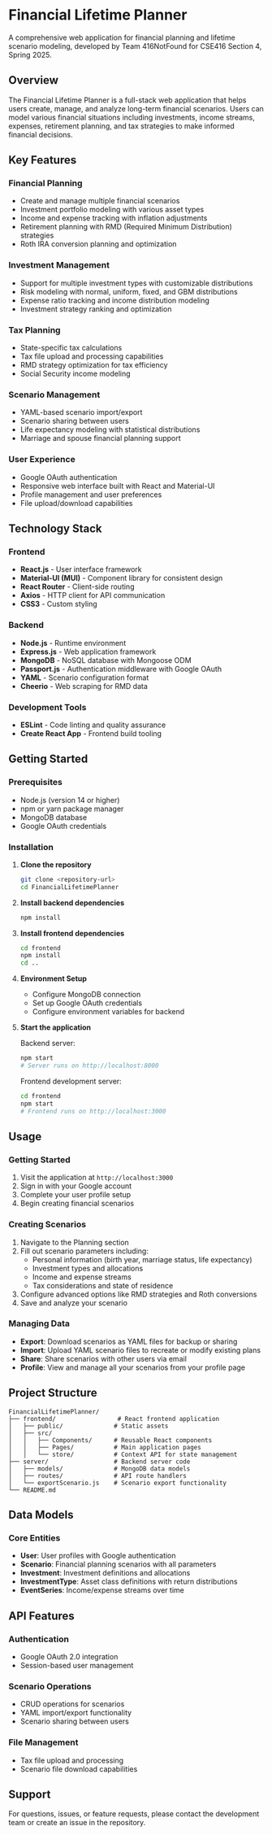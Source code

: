# Financial Lifetime Planner

A comprehensive web application for financial planning and lifetime scenario modeling, developed by Team 416NotFound for CSE416 Section 4, Spring 2025.

## Overview

The Financial Lifetime Planner is a full-stack web application that helps users create, manage, and analyze long-term financial scenarios. Users can model various financial situations including investments, income streams, expenses, retirement planning, and tax strategies to make informed financial decisions.

## Key Features

### Financial Planning
- Create and manage multiple financial scenarios
- Investment portfolio modeling with various asset types
- Income and expense tracking with inflation adjustments
- Retirement planning with RMD (Required Minimum Distribution) strategies
- Roth IRA conversion planning and optimization

### Investment Management
- Support for multiple investment types with customizable distributions
- Risk modeling with normal, uniform, fixed, and GBM distributions
- Expense ratio tracking and income distribution modeling
- Investment strategy ranking and optimization

### Tax Planning
- State-specific tax calculations
- Tax file upload and processing capabilities
- RMD strategy optimization for tax efficiency
- Social Security income modeling

### Scenario Management
- YAML-based scenario import/export
- Scenario sharing between users
- Life expectancy modeling with statistical distributions
- Marriage and spouse financial planning support

### User Experience
- Google OAuth authentication
- Responsive web interface built with React and Material-UI
- Profile management and user preferences
- File upload/download capabilities

## Technology Stack

### Frontend
- **React.js** - User interface framework
- **Material-UI (MUI)** - Component library for consistent design
- **React Router** - Client-side routing
- **Axios** - HTTP client for API communication
- **CSS3** - Custom styling

### Backend
- **Node.js** - Runtime environment
- **Express.js** - Web application framework
- **MongoDB** - NoSQL database with Mongoose ODM
- **Passport.js** - Authentication middleware with Google OAuth
- **YAML** - Scenario configuration format
- **Cheerio** - Web scraping for RMD data

### Development Tools
- **ESLint** - Code linting and quality assurance
- **Create React App** - Frontend build tooling

## Getting Started

### Prerequisites
- Node.js (version 14 or higher)
- npm or yarn package manager
- MongoDB database
- Google OAuth credentials

### Installation

1. **Clone the repository**
   ```bash
   git clone <repository-url>
   cd FinancialLifetimePlanner
   ```

2. **Install backend dependencies**
   ```bash
   npm install
   ```

3. **Install frontend dependencies**
   ```bash
   cd frontend
   npm install
   cd ..
   ```

4. **Environment Setup**
   - Configure MongoDB connection
   - Set up Google OAuth credentials
   - Configure environment variables for backend

5. **Start the application**
   
   Backend server:
   ```bash
   npm start
   # Server runs on http://localhost:8000
   ```
   
   Frontend development server:
   ```bash
   cd frontend
   npm start
   # Frontend runs on http://localhost:3000
   ```

## Usage

### Getting Started
1. Visit the application at `http://localhost:3000`
2. Sign in with your Google account
3. Complete your user profile setup
4. Begin creating financial scenarios

### Creating Scenarios
1. Navigate to the Planning section
2. Fill out scenario parameters including:
   - Personal information (birth year, marriage status, life expectancy)
   - Investment types and allocations
   - Income and expense streams
   - Tax considerations and state of residence
3. Configure advanced options like RMD strategies and Roth conversions
4. Save and analyze your scenario

### Managing Data
- **Export**: Download scenarios as YAML files for backup or sharing
- **Import**: Upload YAML scenario files to recreate or modify existing plans
- **Share**: Share scenarios with other users via email
- **Profile**: View and manage all your scenarios from your profile page

## Project Structure

```
FinancialLifetimePlanner/
├── frontend/                 # React frontend application
│   ├── public/              # Static assets
│   ├── src/
│   │   ├── Components/      # Reusable React components
│   │   ├── Pages/           # Main application pages
│   │   └── store/           # Context API for state management
├── server/                  # Backend server code
│   ├── models/              # MongoDB data models
│   ├── routes/              # API route handlers
│   └── exportScenario.js    # Scenario export functionality
└── README.md
```

## Data Models

### Core Entities
- **User**: User profiles with Google authentication
- **Scenario**: Financial planning scenarios with all parameters
- **Investment**: Investment definitions and allocations
- **InvestmentType**: Asset class definitions with return distributions
- **EventSeries**: Income/expense streams over time

## API Features

### Authentication
- Google OAuth 2.0 integration
- Session-based user management

### Scenario Operations
- CRUD operations for scenarios
- YAML import/export functionality
- Scenario sharing between users

### File Management
- Tax file upload and processing
- Scenario file download capabilities

## Support

For questions, issues, or feature requests, please contact the development team or create an issue in the repository.
